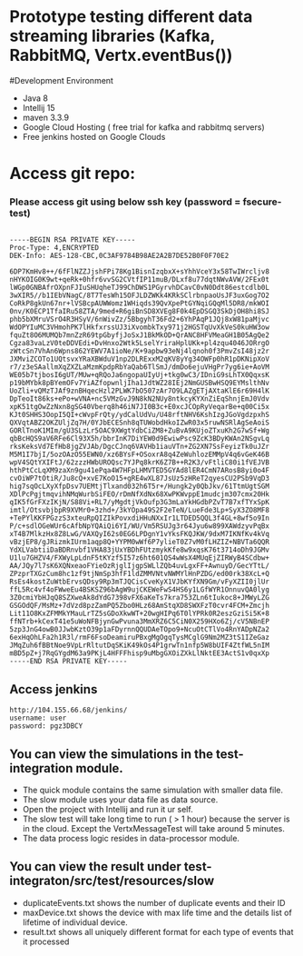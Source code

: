 # Prototype testing different data streaming libraries (Kafka, RabbitMQ, Vertx.eventBus())
#Development Environment

* Java 8
* Intellij 15
* maven 3.3.9
* Google Cloud Hosting ( free trial for kafka and rabbitmq servers)
* Free jenkins hosted on Google Clouds

# Access git repo:

### Please access git using below ssh key (password = fsecure-test)
```

-----BEGIN RSA PRIVATE KEY-----
Proc-Type: 4,ENCRYPTED
DEK-Info: AES-128-CBC,0C3AF9784B98AE2A2B7DE52B0F0F70E2

6DP7KmHv8++/6fFlNZZJjshFPi78Kg1BisnIzqbxX+sYhhVceY3x58TwIWrcljv8
nHYKOIG0K9wt+qeRk+0hfr6vvSG2CVtfIP11muB/DLxf8u77dqtNWvAVW/2FEx0t
lWGp0GNBAfrOXpnFJIuSHUqheTJ99ChDWS1PGyrvhDCavC0vN0Ddt86estcdlb0L
3wXIR5//b1IEbVNagC/8T7TesWh15OFJLDZWKk4KRkSClrbnpaoUsJF3uxGog7O2
CoRkP8gkUn67nr+lVSBcpAUWWomz1WHiqds39QvXpePtGYNqiGQqMl5DR8/mkWOI
0nv/K0ECP1TfaIRu58ZTA/9med+R6giBnSD8XVEg8F0k4EpDSGQ3SkDjOH8hi8SJ
phb5bXMruVSrO4R3HSyV/6nWivZz/5BbgyhT36Fd2+6YhPAqP1JQj8xW81paMjvc
WdOPYIuMC3VHmohPK7lHkfxrssUJ3iXvombkTxy971j2HGSTqUvXkVeS0kuHW3ow
fquZt8O6MUMQb7mnZzR69tpGbyfjJoSxJ1BkMkOD+QrANC8HFVMeaGH1B05AgQe2
Cgza83vaLzV0teDDVEdi+DvHnxo2Wtk5LselYriraHplUKk+pl4zqu4046JORrgO
zWtcSn7VhAn6Wpns862YEWV7A1ioNe/K+9apbw93eNj4lqnoh0f3PmvZsI48jz2r
JXMviZCOTo1UQtsvxYRaXBWduV1np2DLRExxM2qKV8yYg34OWFp0hR1pDKNipXoV
r7/z3eSAallmXqZXZLaMzmKpdpRbYaQab6TlSmJ/dmDo6ejuVHgPr7yg6ie+AoVM
WE05b7tjbosI6gUT/MUw+qRQoJa6ngopaUIyUj+tkg0wC3/IDniG9sLhTX0QqxsK
p19bMYbk8pBYemOFv7YiAZfopwnljIha1JdtWZ28IEj2NmGUSBwHSQ9EYMslthNv
UoZli+vQMzTJAf9znBHqecHzl2PLWK7bO507zAr7O9LAZgETjAXtaKlE6r69H4lK
DpTeoIt86ks+ePo+wVNA+nc5VMzGvJ9N8kN2NUy8ntkcyKYXnZiEqShnjEmJ0Vdv
xpK51tgOwZzNxn8gSG40Vberq8h46iN7JI0B3c+E0xcJCOpRyVeqarBe+q00Ci5x
KJt0SHHS3OopI5QI+cWvpFrQty/ydCalUdVu/U48rftNHV6KshIzgJGoVgdzpxhS
QXVqtABZ2OKZUljZq7H/0YJbECESnh8qTUWobdHkoIZwR03x5ruwNSRlAgSeAoiS
GORlTnoK1MIm/gU3SLzLr5OAC9XWgtYdbCiZM8+ZuBvA9KUjoZTxuKh2G7wSf+Wg
qbBcHQS9aV6RFe6Cl93X5h/bbrInK7DiYEW0d9EwiwPsc9ZcK3BDyKWAn2NSgvLq
rksKeksVd7EfHb8jgZVJAb/DgcCJnq6VAVHb1iauVTn+ZG2XN7SsFeyizTk0uJZr
M5M1I7bjI/5ozOAzO55EWN0/xz6BYsF+OSoxrA8q4ZeWuhlozEMMpV4q6vGeK46B
wpV4SQtYXIFtJ/62zzzHWbUROQsc7YJPq8krK6Z7B++R2K3/vFtliC80i1fVEJVB
hthPtCcLqXM9zaXn9gu41ePqa4W7HFpLHMVTED5GYAd8lER4CmN7ARosB8yi0o4F
cvOiWP7tOtiR/Ju8cQ+xvE7KoO15+gRE4wXL87JsUz5zHReT2qyesCU2PSb9VqD3
hig7sqOcLXyXfpDsv7UEMtjTlxand032h6T5r+/Hungk2y0QbJkv/61TtmUgtSGM
XDlPcPgjtmqvihNMqWurbSiFEO/rDmNfXdNx68XwPKWvppE1mudcjm307cmx20Hk
qIK5fGrFXzIKjN/S88Vi+RL7/yMgdtjVkOufp3G3mLaYkHGdbPZvT7B7xfTYxSpK
imtl/OtsvbjbpR9XVMr0+3zhd+/3kYOpa49S2F2eTeN/LueFde3Lp+SyX3ZO8MF8
+TePYlKKFPGzzS3xteuRpQIZIkPovxdiHHuNXxIr1LTDED5QQL3f4GL+8wf5o9In
P/c+sdlOGeWUr6cAfbNpYQAiQi6YI/WU/Vm5RSUJg3r64Jyu6w899XAWdzyvPqBx
xT4B7MlkzHx8Z8LwG/VAXQyI62s0EG6LPDgnY1vYksFKQJKW/9dxM7IKNfKv4kVq
vBzjEP8/gJRizmkIUrm1aqp8Q+YYPM0wWf6P7ylieT0Z7vM0fLHZIZ+NBVTa6QQR
YdXLVabtiiDaBDRnvbf1VHA83jUxYBDhFUtzmykKfe8w9xqsK76t3714oDh9JGMv
U1lu7GHZV4/FXWyLpLdnF5tKYzf5I57z6ht601QS4wWsX4MUqEjZIRWyB4SCdbw+
AA/JQy7l7sK6XQNxeaoFYieOzRjglIjgpSWLlZQb4uvLgxFF+AwnuyD/GecYTtL/
ZPzprTXGzCum8hc1zf9tjNmSp3hfF1ldZMMVNtvNWMYlHnPZDG/ed00rk38XcL+Q
RsEs4kostZuWtbErvsQDsy9Rp3mTJQCisCveKyX1VJbKYfXN9Gm/vFyXZII0jlUr
ffL5Rc4vf4oFWweEu4BSKSZ96bAgW9ujCKEWeFwS4HS6y1LGfWYR1OnnuvQA0lyg
3Z0cmiYbHJqQ8SZXweAk8dYdG7398vFX6aKeTs7kra753ZLn6tIukoc8+JMWyLZG
GSGOdQF/MsMz+7dVzd8pzZamPQ5Zbo0HLz68AmStqXD8SWXFzT0cvr4FCM+Zmcjh
Lit11O8KxZFMMkYMauLrTZ5sGDoXkwWT+20wgHIPq6T0lYPRk0R2eszGziSi5K+8
ffNTrb+kCexT41e5uWoNFBjynGwPvuna3MmXRZ6C5CiN0X259HXo6Zj/cV5NBnEP
5zp3JnG4owB0JJwbKztO39p1aFDyrnnQQUDAeTOpo9+NcuOtCTlVo4RnYADpNZa2
6exHqOhLFa2h1R3l/rmF6FsoDeamiruPBxgMgOgqTysMCglG9Nm2MZ3tS1IZeGaz
JMqZuh6fBBtNoe9VpLrRltutDqSKiK49kOs4P1grwTn1nfp5W8bUIF4ZtfWL5nIM
mBD5pZ+j7RqGYgdM63a9PKjL4HFFFhisp9uMbgGXOiZXkLlNktEE3ActS1v0qxXp
-----END RSA PRIVATE KEY-----

```

## Access jenkins

```
http://104.155.66.68/jenkins/
username: user
password: pgz3DBCY
```


## You can view the simulations in the test-integration module.

* The quick module contains the same simulation with smaller data file.
* The slow module uses your data file as data source.
* Open the project with Intellij and run it ur self. 
* The slow test will take long time to run ( > 1 hour) because the server is in the cloud. Except the VertxMessageTest will take around 5 minutes.
* The data process logic resides in data-processor module.

## You can view the result under test-integraton/src/test/resources/slow

* duplicateEvents.txt shows the number of duplicate events and their ID
* maxDevice.txt shows the device with max life time and the details list of lifetime of individual device.
* result.txt shows all uniquely different format for each type of events that it processed

